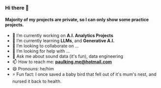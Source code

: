 ### Hi there 👋

#### Majority of my **projects** are private, so I can only show some practice projects.

- 🔭 I’m currently working on **A.I. Analytics Projects**
- 🌱 I’m currently learning **LLMs**, and **Generative A.I.**
- 👯 I’m looking to collaborate on ...
- 🤔 I’m looking for help with ...
- 💬 Ask me about sound data (it's fun), data engineering
- 📫 How to reach me: **paulking.me@hotmail.com**
- 😄 Pronouns: he/him
- ⚡ Fun fact: I once saved a baby bird that fell out of it's mum's nest, and nursed it back to health.

